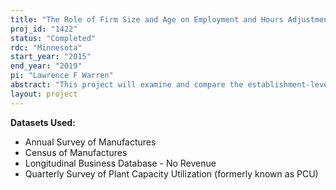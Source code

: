 ```yaml
---
title: "The Role of Firm Size and Age on Employment and Hours Adjustments"
proj_id: "1422"
status: "Completed"
rdc: "Minnesota"
start_year: "2015"
end_year: "2019"
pi: "Lawrence F Warren"
abstract: "This project will examine and compare the establishment-level responses of labor demand to productivity and business cycle fluctuations using the Annual Survey of Manufactures (ASM), Census of Manufactures (CM), and the Quarterly Survey of Plant Capacity Utilization (QPC). The growth rates of production hours per worker, revenue, and employment by establishment size and age classification will be calculated for both the QPC and ASM/CM. The research will document the correlation of these establishment-class growth rates in hours, productivity, and employment with aggregate and regional business conditions. Using multiple econometric techniques, the project will document the differences in volatility, correlation, and magnitudes of the hours and employment adjustments of establishments by age and size categories. The study will also provide estimates for the revenue productivity of establishments in the ASM/CM data, controlling for the endogeneity of productivity and intermediate input demand. In addition, this project will examine the quality of voluntary responses in the QPC relative to the mandatory ASM/CM in several ways. "
layout: project
---
```


**Datasets Used:**

  - Annual Survey of Manufactures 
  - Census of Manufactures 
  - Longitudinal Business Database - No Revenue 
  - Quarterly Survey of Plant Capacity Utilization (formerly known as PCU) 

